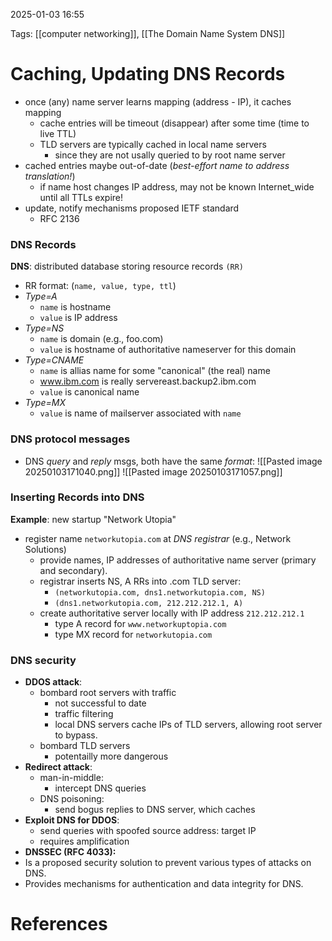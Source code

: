2025-01-03 16:55


Tags: [[computer networking]], [[The Domain Name System DNS]]

# Caching, Updating DNS Records

- once (any) name server learns mapping (address - IP), it caches mapping
	- cache entries will be timeout (disappear) after some time (time to live TTL)
	- TLD servers are typically cached in local name servers
		- since they are not usally queried to by root name server
- cached entries maybe out-of-date (*best-effort name to address translation!*)
	- if name host changes IP address, may not be known Internet_wide until all TTLs expire!
- update, notify mechanisms proposed IETF standard 
	- RFC 2136
### DNS Records
**DNS**: distributed database storing resource records `(RR)`
- RR format: (`name, value, type, ttl`)
- *Type=A* 
	- `name` is hostname
	- `value` is IP address
- *Type=NS* 
	- `name` is domain (e.g., foo.com)
	- `value` is hostname of authoritative nameserver for this domain
- *Type=CNAME* 
	- `name` is allias name for some "canonical" (the real) name
	- www.ibm.com  is really servereast.backup2.ibm.com
	- `value` is canonical name
- *Type=MX* 
	- `value` is name of mailserver associated with `name`

### DNS protocol messages
- DNS *query* and *reply* msgs, both have the same *format*:
![[Pasted image 20250103171040.png]]
![[Pasted image 20250103171057.png]]

### Inserting Records into DNS
**Example**: new startup "Network Utopia"
- register name `networkutopia.com` at *DNS registrar* (e.g., Network Solutions)
	- provide names, IP addresses of authoritative name server (primary and secondary).
	- registrar inserts NS, A RRs into .com TLD server:
		- `(networkutopia.com, dns1.networkutopia.com, NS)`
		- `(dns1.networkutopia.com, 212.212.212.1, A)`
	- create authoritative server locally with IP address `212.212.212.1` 
		- type A record for `www.networkuptopia.com`
		- type MX record for `networkutopia.com`

### DNS security 
- **DDOS attack**: 
	- bombard root servers with traffic
		- not successful to date
		- traffic filtering 
		- local DNS servers cache IPs of TLD servers, allowing root server to bypass.
	- bombard TLD servers
		- potentailly more dangerous 
- **Redirect attack**: 
	- man-in-middle:
		- intercept DNS queries
	- DNS poisoning:
		- send bogus replies to DNS server, which caches
- **Exploit DNS for DDOS**:
	- send queries with spoofed source address: target IP
	- requires amplification
- **DNSSEC (RFC 4033):**
- Is a proposed security solution to prevent various types of attacks on DNS.
- Provides mechanisms for authentication and data integrity for DNS.
# References
